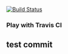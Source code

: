 [![Build Status](https://travis-ci.org/lasdolphin/play-with-travis.svg?branch=master)](https://travis-ci.org/lasdolphin/play-with-travis)
### Play with Travis CI
## test commit
